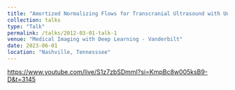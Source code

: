 ```yaml
---
title: "Amortized Normalizing Flows for Transcranial Ultrasound with Uncertainty Quantification (MIDL 2023)"
collection: talks
type: "Talk"
permalink: /talks/2012-03-01-talk-1
venue: "Medical Imaging with Deep Learning - Vanderbilt"
date: 2023-06-01
location: "Nashville, Tennesssee"
---
```



https://www.youtube.com/live/S1z7zbSDmmI?si=KmpBc8w005ksB9-D&t=3145


